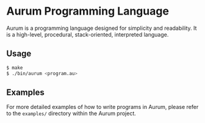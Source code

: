 # Aurum Programming Language

Aurum is a programming language designed for simplicity and readability. It is a high-level, procedural, stack-oriented, interpreted language.

## Usage

```sh
$ make
$ ./bin/aurum <program.au>
```

## Examples

For more detailed examples of how to write programs in Aurum, please refer to the `examples/` directory within the Aurum project. 

